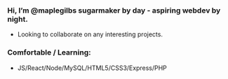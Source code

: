### Hi, I’m @maplegilbs sugarmaker by day - aspiring webdev by night.
- Looking to collaborate on any interesting projects.

### Comfortable / Learning:
- JS/React/Node/MySQL/HTML5/CSS3/Express/PHP

